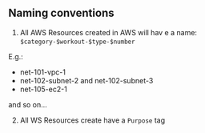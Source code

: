 ## Naming conventions

1) All AWS Resources created in AWS will hav e a name:
`$category-$workout-$type-$number`

E.g.:
- net-101-vpc-1
- net-102-subnet-2 and net-102-subnet-3
- net-105-ec2-1

and so on...

2) All WS Resources create have a `Purpose` tag

